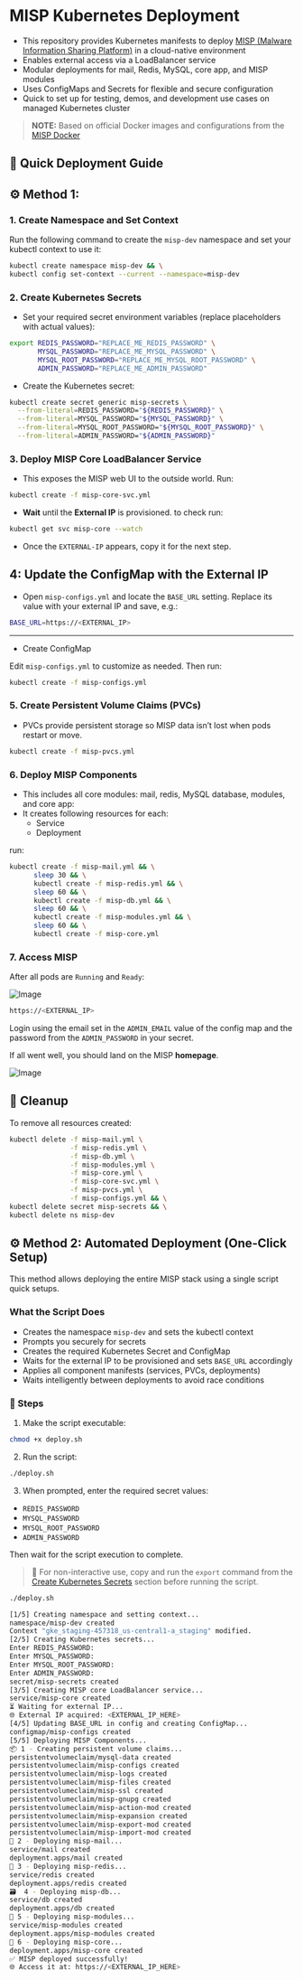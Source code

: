 # MISP Kubernetes Deployment

- This repository provides Kubernetes manifests to deploy [MISP (Malware Information Sharing Platform)](https://www.misp-project.org/) in a cloud-native environment   
- Enables external access via a LoadBalancer service  
- Modular deployments for mail, Redis, MySQL, core app, and MISP modules  
- Uses ConfigMaps and Secrets for flexible and secure configuration  
- Quick to set up for testing, demos, and development use cases on managed Kubernetes cluster

> **NOTE:** Based on official Docker images and configurations from the [MISP Docker](https://github.com/MISP/misp-docker/tree/master)

## 🚀 Quick Deployment Guide

## ⚙️ Method 1:

### 1. Create Namespace and Set Context

Run the following command to create the `misp-dev` namespace and set your kubectl context to use it:

```sh
kubectl create namespace misp-dev && \
kubectl config set-context --current --namespace=misp-dev
```

### 2. Create Kubernetes Secrets

- Set your required secret environment variables (replace placeholders with actual values):

```sh
export REDIS_PASSWORD="REPLACE_ME_REDIS_PASSWORD" \
       MYSQL_PASSWORD="REPLACE_ME_MYSQL_PASSWORD" \
       MYSQL_ROOT_PASSWORD="REPLACE_ME_MYSQL_ROOT_PASSWORD" \
       ADMIN_PASSWORD="REPLACE_ME_ADMIN_PASSWORD"
```       

- Create the Kubernetes secret:

```sh
kubectl create secret generic misp-secrets \
  --from-literal=REDIS_PASSWORD="${REDIS_PASSWORD}" \
  --from-literal=MYSQL_PASSWORD="${MYSQL_PASSWORD}" \
  --from-literal=MYSQL_ROOT_PASSWORD="${MYSQL_ROOT_PASSWORD}" \
  --from-literal=ADMIN_PASSWORD="${ADMIN_PASSWORD}"
```


### 3. Deploy MISP Core LoadBalancer Service

- This exposes the MISP web UI to the outside world. Run:

```sh
kubectl create -f misp-core-svc.yml
```

- **Wait** until the **External IP** is provisioned. to check run:

```sh
kubectl get svc misp-core --watch
```

- Once the `EXTERNAL-IP` appears, copy it for the next step.

## 4: Update the ConfigMap with the External IP

- Open `misp-configs.yml` and locate the `BASE_URL` setting. Replace its value with your external IP and save, e.g.:

```sh
BASE_URL=https://<EXTERNAL_IP>
```
---

- Create ConfigMap

Edit `misp-configs.yml` to customize as needed. Then run:

```sh
kubectl create -f misp-configs.yml
```


### 5. Create Persistent Volume Claims (PVCs)

- PVCs provide persistent storage so MISP data isn’t lost when pods restart or move.

```sh
kubectl create -f misp-pvcs.yml
```


### 6. Deploy MISP Components

- This includes all core modules: mail, redis, MySQL database, modules, and core app:
- It creates following resources for each:
    - Service
    - Deployment

run:

```sh
kubectl create -f misp-mail.yml && \
      sleep 30 && \
      kubectl create -f misp-redis.yml && \
      sleep 60 && \
      kubectl create -f misp-db.yml && \
      sleep 60 && \
      kubectl create -f misp-modules.yml && \
      sleep 60 && \
      kubectl create -f misp-core.yml
```               

### 7. Access MISP

After all pods are `Running` and `Ready`:

![Image](https://github.com/user-attachments/assets/b8a871d5-0539-4c0a-ad3a-0c071bf47368)

```sh
https://<EXTERNAL_IP>
```

Login using the email set in the `ADMIN_EMAIL` value of the config map and the password from the `ADMIN_PASSWORD` in your secret.

If all went well, you should land on the MISP **homepage**.

![Image](https://github.com/user-attachments/assets/54b9d453-9849-4c91-ace1-d19b986b4a25)


## 🧹 Cleanup

To remove all resources created:

```sh
kubectl delete -f misp-mail.yml \
               -f misp-redis.yml \
               -f misp-db.yml \
               -f misp-modules.yml \
               -f misp-core.yml \
               -f misp-core-svc.yml \
               -f misp-pvcs.yml \
               -f misp-configs.yml && \
kubectl delete secret misp-secrets && \
kubectl delete ns misp-dev
```


## ⚙️ Method 2: Automated Deployment (One-Click Setup)

This method allows deploying the entire MISP stack using a single script quick setups.

### What the Script Does

- Creates the namespace `misp-dev` and sets the kubectl context
- Prompts you securely for secrets
- Creates the required Kubernetes Secret and ConfigMap
- Waits for the external IP to be provisioned and sets `BASE_URL` accordingly
- Applies all component manifests (services, PVCs, deployments)
- Waits intelligently between deployments to avoid race conditions

### 🔧 Steps

1. Make the script executable:

```sh
chmod +x deploy.sh
```

2. Run the script:

```sh
./deploy.sh
```

3. When prompted, enter the required secret values:

- `REDIS_PASSWORD`
- `MYSQL_PASSWORD`
- `MYSQL_ROOT_PASSWORD`
- `ADMIN_PASSWORD`

Then wait for the script execution to complete.

> 🔐 For non-interactive use, copy and run the `export` command from the
> [Create Kubernetes Secrets](#2-create-kubernetes-secrets) section before running the script.

```sh
./deploy.sh

[1/5] Creating namespace and setting context...
namespace/misp-dev created
Context "gke_staging-457318_us-central1-a_staging" modified.
[2/5] Creating Kubernetes secrets...
Enter REDIS_PASSWORD: 
Enter MYSQL_PASSWORD: 
Enter MYSQL_ROOT_PASSWORD: 
Enter ADMIN_PASSWORD: 
secret/misp-secrets created
[3/5] Creating MISP core LoadBalancer service...
service/misp-core created
⏳ Waiting for external IP...
🌐 External IP acquired: <EXTERNAL_IP_HERE>
[4/5] Updating BASE_URL in config and creating ConfigMap...
configmap/misp-configs created
[5/5] Deploying MISP Components...
📦 1 - Creating persistent volume claims...
persistentvolumeclaim/mysql-data created
persistentvolumeclaim/misp-configs created
persistentvolumeclaim/misp-logs created
persistentvolumeclaim/misp-files created
persistentvolumeclaim/misp-ssl created
persistentvolumeclaim/misp-gnupg created
persistentvolumeclaim/misp-action-mod created
persistentvolumeclaim/misp-expansion created
persistentvolumeclaim/misp-export-mod created
persistentvolumeclaim/misp-import-mod created
📧 2 - Deploying misp-mail...
service/mail created
deployment.apps/mail created
🧠 3 - Deploying misp-redis...
service/redis created
deployment.apps/redis created
🗃️  4 - Deploying misp-db...
service/db created
deployment.apps/db created
🔌 5 - Deploying misp-modules...
service/misp-modules created
deployment.apps/misp-modules created
🧰 6 - Deploying misp-core...
deployment.apps/misp-core created
✅ MISP deployed successfully!
🌐 Access it at: https://<EXTERNAL_IP_HERE>
```